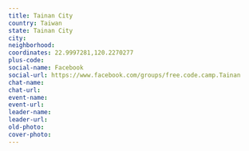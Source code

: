 ```yaml
---
title: Tainan City
country: Taiwan
state: Tainan City
city: 
neighborhood: 
coordinates: 22.9997281,120.2270277
plus-code:
social-name: Facebook
social-url: https://www.facebook.com/groups/free.code.camp.Tainan
chat-name:
chat-url:
event-name:
event-url:
leader-name:
leader-url:
old-photo: 
cover-photo:
---
```

